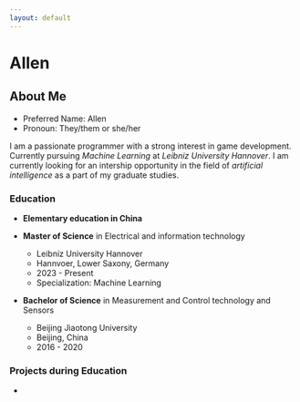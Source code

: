 ```yaml
---
layout: default
---
```

# Allen

## About Me

- Preferred Name: Allen
- Pronoun: They/them or she/her

I am a passionate programmer with a strong interest in game development. Currently pursuing *Machine Learning* at *Leibniz University Hannover*. I am currently looking for an intership opportunity in the field of *artificial intelligence* as a part of my graduate studies.

### Education

- **Elementary education in China**

- **Master of Science** in Electrical and information technology
  - Leibniz University Hannover
  - Hannvoer, Lower Saxony, Germany
  - 2023 - Present
  - Specialization: Machine Learning

- **Bachelor of Science** in Measurement and Control technology and Sensors
  - Beijing Jiaotong University
  - Beijing, China
  - 2016 - 2020

### Projects during Education

- 